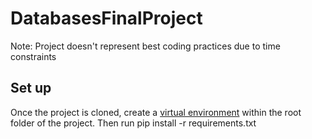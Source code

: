 # DatabasesFinalProject
Note: Project doesn't represent best coding practices due to time constraints

## Set up
Once the project is cloned, create a [virtual environment](https://docs.python.org/3/library/venv.html) within the root folder of the project.
Then run pip install -r requirements.txt
